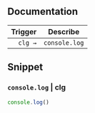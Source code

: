 ## Documentation

|  Trigger  | Describe                                   |
| --------: | ----------------------------------------   |
| `clg →`   | `console.log`                              |

## Snippet

### `console.log` | clg

```js
console.log()
```